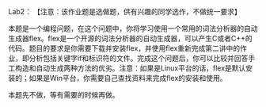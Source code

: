 Lab2：
【注意：该作业题是选做题，供有兴趣的同学选作，不做统一要求】

本题是一个编程问题，在这个问题中，你将学习使用一个常用的词法分析器的自动生成器flex。flex是一个开源的词法分析器的自动生成器，可以产生C或者C++的代码。题目的要求是你需要下载并安装flex，并使用flex重新完成第二讲中的作业，即分析包括关键字if和标识符的文件。完成这个问题后，你可以比较并回答手工构造和自动生成两种方法的优劣。注意：如果是Linux平台的话，flex是默认安装的；如果是Win平台，你需要自己查找资料来完成flex的安装和使用。

本题先不做，等有需要的时候再做。